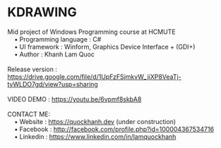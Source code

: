 # KDRAWING
Mid project of Windows Programming course at HCMUTE                                                   <br>
    • Programming language : C#                                                                       <br>
    • UI framework : Winform, Graphics Device Interface + (GDI+)                                      <br>
    • Author : Khanh Lam Quoc                                                                         <br>
                                                                                                      <br>
Release version : https://drive.google.com/file/d/1UpFzFSjmkvW_jiXP8VeaTj-tyWLDO7gd/view?usp=sharing  <br>
                                                                                                      <br>
VIDEO DEMO : https://youtu.be/6vpmf8skbA8                                                             <br>
                                                                                                      <br>
CONTACT ME:                                                                                           <br>
    • Website : https://quockhanh.dev (under construction)                                            <br>
    • Facebook : http://facebook.com/profile.php?id=100004367534716                                   <br>
    • Linkedin : https://www.linkedin.com/in/lamquockhanh                                             <br>
